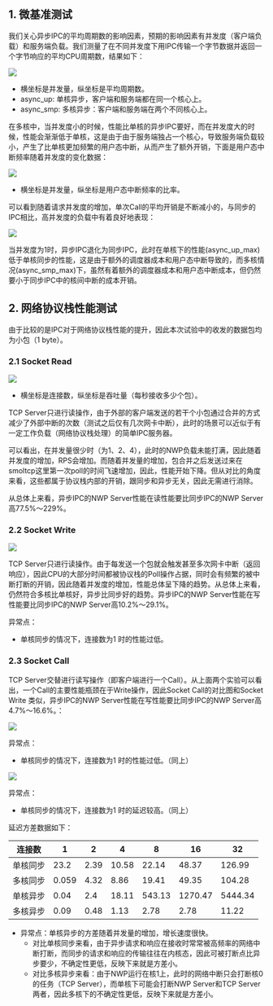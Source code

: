 ## 1. 微基准测试

我们关心异步IPC的平均周期数的影响因素，预期的影响因素有并发度（客户端负载）和服务端负载。我们测量了在不同并发度下用IPC传输一个字节数据并返回一个字节响应的平均CPU周期数，结果如下：

![](../images/async_call_cpu_cycle.png)
- 横坐标是并发量，纵坐标是平均周期数。
- async_up: 单核异步，客户端和服务端都在同一个核心上。
- async_smp: 多核异步：客户端和服务端在两个不同核心上。

在多核中，当并发度小的时候，性能比单核的异步IPC要好，而在并发度大的时候，性能会渐渐低于单核，这是由于由于服务端独占一个核心，导致服务端负载较小，产生了比单核更加频繁的用户态中断，从而产生了额外开销，下面是用户态中断频率随着并发度的变化数据：

![](../images/async_call_uintr_cnt.png)
- 横坐标是并发量，纵坐标是用户态中断频率的比率。

可以看到随着请求并发度的增加，单次Call的平均开销是不断减小的，与同步的IPC相比，高并发度的负载中有着良好地表现：

![](../images/call_compare.png)

当并发度为1时，异步IPC退化为同步IPC，此时在单核下的性能(async_up_max)低于单核同步的性能，这是由于额外的调度器成本和用户态中断导致的，而多核情况(async_smp_max)下，虽然有着额外的调度器成本和用户态中断成本，但仍然要小于同步IPC中的核间中断的成本开销。

## 2. 网络协议栈性能测试

由于比较的是IPC对于网络协议栈性能的提升，因此本次试验中的收发的数据包均为小包（1 byte）。

### 2.1 Socket Read

![](../images/NWP_read.png)

- 横坐标是连接数，纵坐标是吞吐量（每秒接收多少个包）。

TCP Server只进行读操作，由于外部的客户端发送的若干个小包通过合并的方式减少了外部中断的次数（测试之后仅有几次网卡中断），此时的场景可以近似于有一定工作负载（网络协议栈处理）的简单IPC服务器。

可以看出，在并发量很少时（为1、2、4），此时的NWP负载未能打满，因此随着并发度的增加，RPS会增加。而随着并发量的增加，包合并之后发送过来在smoltcp这里第一次poll的时间飞速增加，因此，性能开始下降。但从对比的角度来看，这些都属于协议栈内部的开销，跟同步和异步无关，因此无需进行消除。

从总体上来看，异步IPC的NWP Server性能在读性能要比同步IPC的NWP Server高77.5%～229%。

### 2.2 Socket Write

![](../images/NWP_write.png)


TCP Server只进行读操作。由于每发送一个包就会触发甚至多次网卡中断（返回响应），因此CPU的大部分时间都被协议栈的Poll操作占据，同时会有频繁的被中断打断的开销，因此随着并发度的增加，性能总体呈下降的趋势。从总体上来看，仍然符合多核比单核好，异步比同步好的趋势。异步IPC的NWP Server性能在写性能要比同步IPC的NWP Server高10.2%～29.1%。

异常点：
- 单核同步的情况下，连接数为1 时的性能过低。

### 2.3 Socket Call

TCP Server交替进行读写操作（即客户端进行一个Call）。从上面两个实验可以看出，一个Call的主要性能瓶颈在于Write操作，因此Socket Call的对比图和Socket Write 类似，异步IPC的NWP Server性能在写性能要比同步IPC的NWP Server高4.7%～16.6%。：

![](../images/NWP_call_throughput.png)

异常点：
- 单核同步的情况下，连接数为1 时的性能过低。（同上）


![](../images/NWP_call_delay_avg.png)

异常点：
-  单核同步的情况下，连接数为1 时的延迟较高。（同上）


延迟方差数据如下：

| 连接数  | 1     | 2    | 4     | 8      | 16      | 32      |
| ---- | ----- | ---- | ----- | ------ | ------- | ------- |
| 单核同步 | 23.2  | 2.39 | 10.58 | 22.14  | 48.37   | 126.99  |
| 多核同步 | 0.059 | 4.32 | 8.86  | 19.41  | 49.35   | 104.28  |
| 单核异步 | 0.04  | 2.4  | 18.11 | 543.13 | 1270.47 | 5444.34 |
| 多核异步 | 0.09  | 0.48 | 1.13  | 2.78   | 2.78    | 11.22   |
 - 异常点：单核异步的方差随着并发量的增加，增长速度很快。
	 - 对比单核同步来看，由于异步请求和响应在接收时常常被高频率的网络中断打断，而同步的请求和响应的传输往往在内核态，因此可被打断点比异步要少，不确定性更低，反映下来就是方差小。
	 - 对比多核异步来看：由于NWP运行在核1上，此时的网络中断只会打断核0的任务（TCP Server），而单核下可能会打断NWP Server和TCP Server两者，因此多核下的不确定性更低，反映下来就是方差小。